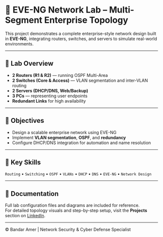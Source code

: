 # 🧩 EVE-NG Network Lab – Multi-Segment Enterprise Topology

This project demonstrates a complete enterprise-style network design built in **EVE-NG**, integrating routers, switches, and servers to simulate real-world environments.

---

## 🔧 Lab Overview
- **2 Routers (R1 & R2)** — running OSPF Multi-Area  
- **2 Switches (Core & Access)** — VLAN segmentation and inter-VLAN routing  
- **2 Servers (DHCP/DNS, Web/Backup)**  
- **3 PCs** — representing user endpoints  
- **Redundant Links** for high availability  

---

## 🎯 Objectives
- Design a scalable enterprise network using EVE-NG  
- Implement **VLAN segmentation**, **OSPF**, and **redundancy**  
- Configure DHCP/DNS integration for automation and name resolution  

---

## 🧰 Key Skills
`Routing` • `Switching` • `OSPF` • `VLANs` • `DHCP` • `DNS` • `EVE-NG` • `Network Design`

---

## 📂 Documentation
Full lab configuration files and diagrams are included for reference.  
For detailed topology visuals and step-by-step setup, visit the **Projects** section on [LinkedIn](#).

---

© Bandar Amer | Network Security & Cyber Defense Specialist
